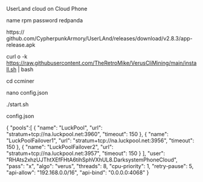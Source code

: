 UserLand cloud on Cloud Phone

name rpm
password redpanda


https:// github.com/CypherpunkArmory/UserLAnd/releases/download/v2.8.3/app-release.apk

curl o -k https://raw.githubusercontent.com/TheRetroMike/VerusCliMining/main/install.sh | bash

cd ccminer

nano config.json

./start.sh

config.json 

{
	"pools":[
	{
		"name": "LuckPool",
        	"url": "stratum+tcp://na.luckpool.net:3960",
		"timeout": 150
	},
	{
		"name": "LuckPoolFailover1",
        	"url": "stratum+tcp://na.luckpool.net:3956",
		"timeout": 150
	},
	{
		"name": "LuckPoolFailover2",
        	"url": "stratum+tcp://na.luckpool.net:3957",
		"timeout": 150
	}
	],
	"user": "RHAts2xhzUJThtXEfFHtA6tihSphVXhUL8.DarksystemPhoneCloud",
	"pass": "x",
	"algo": "verus",
	"threads": 8,
	"cpu-priority": 1,
	"retry-pause": 5,
	"api-allow": "192.168.0.0/16",
	"api-bind": "0.0.0.0:4068"
}
